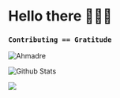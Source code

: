 # Hello there 🧑🏻‍💻

### `Contributing == Gratitude`

![Ahmadre](https://firebasestorage.googleapis.com/v0/b/ahmadre-5ba71.appspot.com/o/white_logo_dark_small.png?alt=media&token=3d6848b9-9b2b-46b5-9574-f3c829f59dec)

![Github Stats](https://github-readme-stats.vercel.app/api?username=ahmadre&show_icons=true)

![](https://miro.medium.com/max/7680/1*qsSDxxw9TIbSwO0kBWSqiQ.jpeg)
